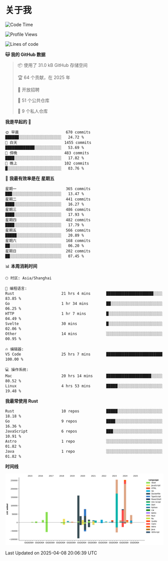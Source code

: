 # 关于我

<!--START_SECTION:waka-->
![Code Time](http://img.shields.io/badge/Code%20Time-3%2C644%20hrs%2053%20mins-blue)

![Profile Views](http://img.shields.io/badge/%E4%B8%AA%E4%BA%BA%E8%B5%84%E6%96%99%E8%A7%82%E7%9C%8B%E6%AC%A1%E6%95%B0-0-blue)

![Lines of code](https://img.shields.io/badge/%E4%BB%8E%E3%80%8CHello%20World%E3%80%8D%E8%B5%B7%E6%88%91%E5%B7%B2%E7%BB%8F%E5%86%99%E4%BA%86-1.1%20million%20%E8%A1%8C%E4%BB%A3%E7%A0%81-blue)

**🐱 我的 GitHub 数据** 

> 📦  使用了 31.0 kB GitHub 存储空间 
 > 
> 🏆 64 个贡献，在 2025 年
 > 
> 💼 开放招聘
 > 
> 📜 51 个公共仓库 
 > 
> 🔑 9 个私人仓库 
 > 
**我是早起的 🐤** 

```text
🌞 早晨                     670 commits         ██████░░░░░░░░░░░░░░░░░░░   24.72 % 
🌆 白天                     1455 commits        █████████████░░░░░░░░░░░░   53.69 % 
🌃 傍晚                     483 commits         ████░░░░░░░░░░░░░░░░░░░░░   17.82 % 
🌙 晚上                     102 commits         █░░░░░░░░░░░░░░░░░░░░░░░░   03.76 % 
```
📅 **我最有效率是在 星期五** 

```text
星期一                      365 commits         ███░░░░░░░░░░░░░░░░░░░░░░   13.47 % 
星期二                      441 commits         ████░░░░░░░░░░░░░░░░░░░░░   16.27 % 
星期三                      486 commits         ████░░░░░░░░░░░░░░░░░░░░░   17.93 % 
星期四                      482 commits         ████░░░░░░░░░░░░░░░░░░░░░   17.79 % 
星期五                      566 commits         █████░░░░░░░░░░░░░░░░░░░░   20.89 % 
星期六                      168 commits         ██░░░░░░░░░░░░░░░░░░░░░░░   06.20 % 
星期日                      202 commits         ██░░░░░░░░░░░░░░░░░░░░░░░   07.45 % 
```


📊 **本周消耗时间** 

```text
🕑︎ 时区: Asia/Shanghai

💬 编程语言: 
Rust                     21 hrs 4 mins       █████████████████████░░░░   83.85 % 
Go                       1 hr 34 mins        ██░░░░░░░░░░░░░░░░░░░░░░░   06.25 % 
HTTP                     1 hr 7 mins         █░░░░░░░░░░░░░░░░░░░░░░░░   04.49 % 
Svelte                   30 mins             █░░░░░░░░░░░░░░░░░░░░░░░░   02.06 % 
Other                    14 mins             ░░░░░░░░░░░░░░░░░░░░░░░░░   00.95 % 

🔥 编辑器: 
VS Code                  25 hrs 7 mins       █████████████████████████   100.00 % 

💻 操作系统: 
Mac                      20 hrs 14 mins      ████████████████████░░░░░   80.52 % 
Linux                    4 hrs 53 mins       █████░░░░░░░░░░░░░░░░░░░░   19.48 % 
```

**我最常使用 Rust** 

```text
Rust                     10 repos            █████░░░░░░░░░░░░░░░░░░░░   18.18 % 
Go                       9 repos             ████░░░░░░░░░░░░░░░░░░░░░   16.36 % 
JavaScript               6 repos             ███░░░░░░░░░░░░░░░░░░░░░░   10.91 % 
Astro                    1 repo              ░░░░░░░░░░░░░░░░░░░░░░░░░   01.82 % 
Java                     1 repo              ░░░░░░░░░░░░░░░░░░░░░░░░░   01.82 % 
```



**时间线**

![Lines of Code chart](https://raw.githubusercontent.com/catusax/catusax/master/assets/bar_graph.png)


 Last Updated on 2025-04-08 20:06:39 UTC
<!--END_SECTION:waka-->
